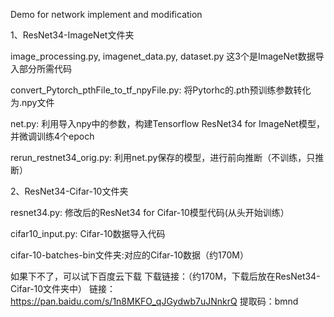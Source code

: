 Demo for network implement and modification

1、ResNet34-ImageNet文件夹

image_processing.py, imagenet_data.py, dataset.py 这3个是ImageNet数据导入部分所需代码

convert_Pytorch_pthFile_to_tf_npyFile.py: 将Pytorhc的.pth预训练参数转化为.npy文件

net.py: 利用导入npy中的参数，构建Tensorflow ResNet34 for ImageNet模型，并微调训练4个epoch

rerun_restnet34_orig.py: 利用net.py保存的模型，进行前向推断（不训练，只推断）

2、ResNet34-Cifar-10文件夹

resnet34.py: 修改后的ResNet34 for Cifar-10模型代码(从头开始训练）

cifar10_input.py: Cifar-10数据导入代码

cifar-10-batches-bin文件夹:对应的Cifar-10数据（约170M）

如果下不了，可以试下百度云下载
下载链接：（约170M，下载后放在ResNet34-Cifar-10文件夹中） 链接：https://pan.baidu.com/s/1n8MKFO_qJGydwb7uJNnkrQ 提取码：bmnd
